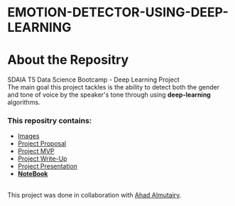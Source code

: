 
 # EMOTION-DETECTOR-USING-DEEP-LEARNING
# About the Repositry
SDAIA T5 Data Science Bootcamp - Deep Learning Project <br>
The main goal this project tackles is the ability to detect both the gender and tone of voice by the speaker's tone through using **deep-learning** algorithms.
### This repositry contains:
- [Images]()
- [Project Proposal]()
- [Project MVP]()
- [Project Write-Up]()
- [Project Presentation]()
- [**NoteBook**]()


<br/> This project was done in collaboration with [Ahad Almutairy](https://github.com/AhadAl977).
